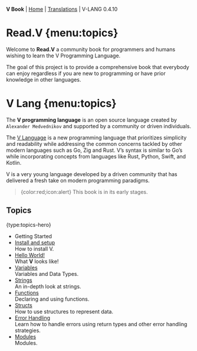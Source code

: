 **V Book** | [Home](./index.md) | [Translations](./book_versions.md) | V-LANG 0.4.10<BR>

# Read.V {menu:topics}

Welcome to **Read.V** a community book for programmers and humans wishing to learn the V Programming Language.

The goal of this project is to provide a comprehensive book that everybody can enjoy regardless if you are new to programming or have prior knowledge in other languages.


# V Lang {menu:topics}

 The **V programming language** is an open source language created by `Alexander Medvednikov` and supported by a community or driven individuals.

The [V Language](https://vlang.io) is a new programming language that prioritizes simplicity and readability while addressing the common concerns tackled by other modern languages such as Go, Zig and Rust. V’s syntax is similar to Go’s while incorporating concepts from languages like Rust, Python, Swift, and Kotlin.

V is a very young language developed by a driven community that has delivered a fresh take on modern programming paradigms.


> {color:red;icon:alert} This book is in its early stages.

## Topics

{type:topics-hero}
- Getting Started
- [Install and setup](./install.md)<BR> How to install V.
- [Hello World!](./hellow.md)<BR> What **V** looks like!
- [Variables](./variables.md)<BR> Variables and Data Types.
- [Strings](./strings.md)<BR> An in-depth look at strings.
- [Functions](./functions.md)<BR> Declaring and using functions.
- [Structs](./structs.md)<BR> How to use structures to represent data.
- [Error Handling](./error_handling.md)<BR> Learn how to handle errors using return types and other error handling strategies.
- [Modules](./modules.md)<BR> Modules.


